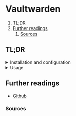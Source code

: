 # Vaultwarden

1. [TL;DR](#tldr)
1. [Further readings](#further-readings)
   1. [Sources](#sources)

## TL;DR

<details>
  <summary>Installation and configuration</summary>

```sh
docker pull 'vaultwarden/server'
```

</details>

<details>
  <summary>Usage</summary>

```sh
docker run -d --name vaultwarden -v /vw-data/:/data/ --restart unless-stopped -p 80:80 vaultwarden/server:latest
```

</details>

## Further readings

- [Github]

### Sources

<!--
  Reference
  ═╬═Time══
  -->

<!-- In-article sections -->
<!-- Knowledge base -->
<!-- Files -->
<!-- Upstream -->
[github]: https://github.com/dani-garcia/vaultwarden

<!-- Others -->
